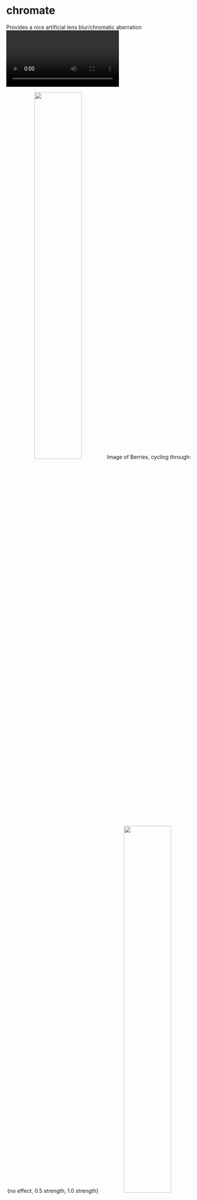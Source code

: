 # chromate
Provides a nice artificial lens blur/chromatic aberration
<video controls>
  <source src="https://github.com/yoonsikp/chromate/blob/master/output.mp4?raw=true>" type="video/mp4"></video>

<p align="center">
  <img src=https://github.com/yoonsikp/chromate/blob/master/output.gif?raw=true width=50%>
  Image of Berries, cycling through: {no effect, 0.5 strength, 1.0 strength}
  <img src=https://github.com/yoonsikp/chromate/blob/master/chosen8_chromatic.jpg?raw=true width=50%>
  Image of Flowers, 0.5 strength
</p>
